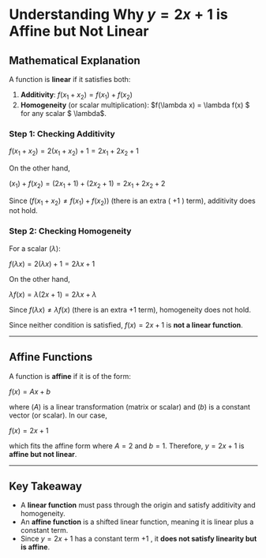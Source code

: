 # Understanding Why $y = 2x + 1$ is Affine but Not Linear

## **Mathematical Explanation**
A function is **linear** if it satisfies both:

1. **Additivity**: 
$f(x_{1} + x_2) = f(x_1) + f(x_2)$
2. **Homogeneity** (or scalar multiplication): 
$f(\lambda x) = \lambda f(x) $ for any scalar $ \lambda$.

### **Step 1: Checking Additivity**


$f(x_1 + x_2) = 2(x_1 + x_2) + 1 = 2x_1 + 2x_2 + 1$


On the other hand,


$(x_1) + f(x_2) = (2x_1 + 1) + (2x_2 + 1) = 2x_1 + 2x_2 + 2$


Since $( f(x_1 + x_2) \neq f(x_1) + f(x_2) )$ (there is an extra \( +1 \) term), additivity does not hold.

### **Step 2: Checking Homogeneity**
For a scalar $( \lambda )$:


$f(\lambda x) = 2(\lambda x) + 1 = 2\lambda x + 1$


On the other hand,


$\lambda f(x) = \lambda (2x + 1) = 2\lambda x + \lambda$


Since $f(\lambda x) \neq \lambda f(x)$ (there is an extra $+1$ term), homogeneity does not hold.

Since neither condition is satisfied, $f(x) = 2x + 1$ is **not a linear function**.

---

## **Affine Functions**
A function is **affine** if it is of the form:

$f(x) = Ax + b$

where $(A)$ is a linear transformation (matrix or scalar) and $(b)$ is a constant vector (or scalar).
In our case, 

$f(x) = 2x + 1$

which fits the affine form where $A = 2$ and $b = 1$. Therefore, $y = 2x + 1$ is **affine but not linear**.

---

## **Key Takeaway**
- A **linear function** must pass through the origin and satisfy additivity and homogeneity.
- An **affine function** is a shifted linear function, meaning it is linear plus a constant term.
- Since $y = 2x + 1$ has a constant term $+1$ , it **does not satisfy linearity but is affine**.

